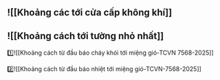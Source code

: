 
## ![[Khoảng các tới cửa cấp không khí]]
## ![[Khoảng cách tới tường nhỏ nhất]]

1️⃣![[Khoảng cách từ đầu báo cháy khói tới miệng gió-TCVN 7568-2025]]



2️⃣![[Khoảng cách từ đầu báo nhiệt tới miệng gió-TCVN-7568-2025]]
